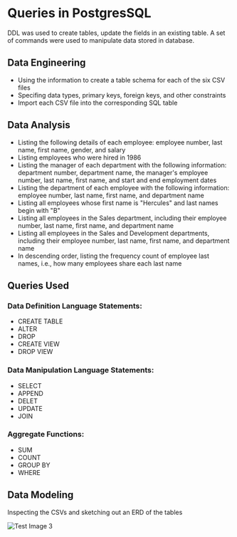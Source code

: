 # Queries in PostgresSQL

 DDL was used to create tables, update the fields in an existing table. A set of commands were used to manipulate data stored in database.
 
 ## Data Engineering
- Using the information to create a table schema for each of the six CSV files
- Specifing data types, primary keys, foreign keys, and other constraints
- Import each CSV file into the corresponding SQL table

## Data Analysis
- Listing the following details of each employee: employee number, last name, first name, gender, and salary
- Listing employees who were hired in 1986   
- Listing the manager of each department with the following information: department number, department name, the manager's employee number, last name, first name, and start and end employment dates
- Listing the department of each employee with the following information: employee number, last name, first name, and department name
- Listing all employees whose first name is "Hercules" and last names begin with "B"
- Listing all employees in the Sales department, including their employee number, last name, first name, and department name
- Listing all employees in the Sales and Development departments, including their employee number, last name, first name, and department name
- In descending order, listing the frequency count of employee last names, i.e., how many employees share each last name

## Queries Used
   ### Data Definition Language Statements:
   - CREATE TABLE
   - ALTER
   - DROP
   - CREATE VIEW
   - DROP VIEW
   ### Data Manipulation Language Statements:
   - SELECT
   - APPEND
   - DELET
   - UPDATE
   - JOIN
   ### Aggregate Functions:
   - SUM
   - COUNT
   - GROUP BY 
   - WHERE
   
## Data Modeling 
Inspecting the CSVs and sketching out an ERD of the tables 


![Test Image 3](https://github.com/mserobabina/MariaS/blob/master/SQL/QuickDBDiagrams.png)
